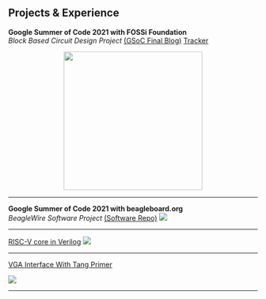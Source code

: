 ## Projects & Experience

**Google Summer of Code 2021 with FOSSi Foundation** \
*Block Based Circuit Design Project*
[(GSoC Final Blog)](/final_blog)
[Tracker](/tracker)
<p align="center">
    <img width="280" height="280" src="images/FOSSi.png">
</p>

---
**Google Summer of Code 2021 with beagleboard.org** \
*BeagleWire Software Project*
[(Software Repo)](https://github.com/BeagleWire/BeagleWire) 
<img src="images/Beagle_Gsoc.jpeg?raw=true"/>

---

[RISC-V core in Verilog](/rv)
<img src="images/rv.jpeg?raw=true"/>

---
[VGA Interface With Tang Primer](/vga)

<img src="images/vga.gif?raw=true"/>

---

